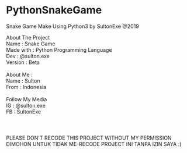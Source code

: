 # PythonSnakeGame
Snake Game Make Using Python3 by SultonExe @2019

About The Project <br>
Name : Snake Game <br>
Made with : Python Programming Language <br>
Dev : @sulton.exe <br>
Version : Beta <br>
<br>
About Me : <br> 
Name : Sulton <br>
From : Indonesia <br>
<br>
Follow My Media <br>
IG : @sulton.exe <br>
FB : SultonExe <br>

#### <br>
PLEASE DON'T RECODE THIS PROJECT WITHOUT MY PERMISSION <br> 
DIMOHON UNTUK TIDAK ME-RECODE PROJECT INI TANPA IZIN SAYA :) <br>
### <br>

